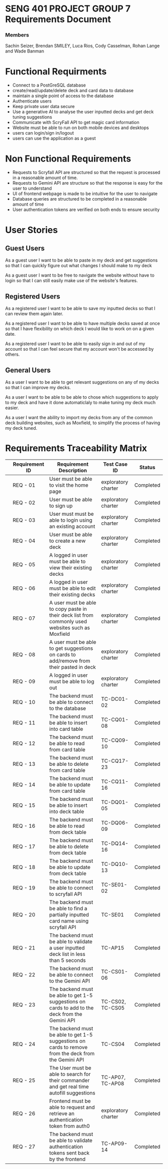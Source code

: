 # SENG 401 PROJECT GROUP 7 Requirements Document
### Members
Sachin Seizer, Brendan SMILEY, Luca Rios, Cody Casselman, Rohan Lange and Wade Banman


# Functional Requirments

- Connect to a PostGreSQL database
- create/read/update/delete deck and card data to database
- maintain a single point of access to the database
- Authenticate users
- Keep private user data secure
- Use a generative AI to analyse the user inputted decks and get deck tuning suggestions
- Communicate with ScryFall API to get magic card information
- Website must be able to run on both mobile devices and desktops
- users can login/sign in/logout
- users can use the application as a guest 

# Non Functional Requirements
- Requests to Scryfall API are structured so that the request is processed in a reasonable amount of time.
- Requests to Gemini API are structure so that the response is easy for the user to understand
- UI of frontend webpage is made to be intuitive for the user to navigate
- Database queries are structured to be completed in a reasonable amount of time
- User authentication tokens are verified on both ends to ensure security

# User Stories
## Guest Users

As a guest user I want to be able to paste in my deck and get suggestions so that I can quickly figure out what changes I should make to my deck

As a guest user I want to be free to navigate the website without have to login so that I can still easily make use of the website's features.

## Registered Users

As a registered user I want to be able to save my inputted decks so that I can review them again later.

As a registered user I want to be able to have multiple decks saved at once so that I have flexibility on which deck I would like to work on on a given date.

As a registered user I want to be able to easily sign in and out of my account so that I can feel secure that my account won't be accessed by others.

## General Users

As a user I want to be able to get relevant suggestions on any of my decks so that I can improve my decks.

As a user I want to be able to be able to chose which suggestions to apply to my deck and have it done automaticlaly to make tuning my deck much easier.

As a user I want the ability to import my decks from any of the common deck building websites, such as Moxfield, to simplify the process of having my deck tuned.

# Requirements Traceability Matrix

|   | Requirement ID | Requirement Description                                                                              | Test Case ID        | Status    |
|---|----------------|------------------------------------------------------------------------------------------------------|---------------------|-----------|
|   | REQ - 01       | User must be able to visit the home page                                                             | exploratory charter | Completed |
|   | REQ - 02       | User must be able to sign up                                                                         | exploratory charter | Completed |
|   | REQ - 03       | User must must be able to login using an existing account                                            | exploratory charter | Completed |
|   | REQ - 04       | User must be able to create a new deck                                                               | exploratory charter | Completed |
|   | REQ - 05       | A logged in user must be able to view their existing decks                                           | exploratory charter | Completed |
|   | REQ - 06       | A logged in user must be able to edit their existing decks                                           | exploratory charter | Completed |
|   | REQ - 07       | A user must be able to copy paste in their deck list from commonly used websites such as Moxfield    | exploratory charter | Completed |
|   | REQ - 08       | A user must be able to get suggestions on cards to add/remove from their pasted in deck              | exploratory charter | Completed |
|   | REQ - 09       | A logged in user must be able to log out                                                             | exploratory charter | Completed |
|   | REQ - 10       | The backend must be able to connect to the database                                                  | TC-DC01-02          | Completed |
|   | REQ - 11       | The backend must be able to insert into card table                                                   | TC-CQ01-08          | Completed |
|   | REQ - 12       | The backend must be able to read from card table                                                     | TC-CQ09-10          | Completed |
|   | REQ - 13       | The backend must be able to delete from card table                                                   | TC-CQ17-23          | Completed |
|   | REQ - 14       | The backend must be able to update from card table                                                   | TC-CQ11-16          | Completed |
|   | REQ - 15       | The backend must be able to insert into deck table                                                   | TC-DQ01-05          | Completed |
|   | REQ - 16       | The backend must be able to read from deck table                                                     | TC-DQ06-09          | Completed |
|   | REQ - 17       | The backend must be able to delete from deck table                                                   | TC-DQ14-16          | Completed |
|   | REQ - 18       | The backend must be able to update from deck table                                                   | TC-DQ10-13          | Completed |
|   | REQ - 19       | The backend must be able to connect to scryfall API                                                  | TC-SE01-02          | Completed |
|   | REQ - 20       | The backend must be able to find a partially inputted card name using scryfall API                   | TC-SE01             | Completed |
|   | REQ - 21       | The backend must be able to validate a user inputted deck list in less than 5 seconds                | TC-AP15             | Completed |
|   | REQ - 22       | The backend must be able to connect to the Gemini API                                                | TC-CS01-06          | Completed |
|   | REQ - 23       | The backend must be able to get 1-5 suggestions on cards to add to the deck from the Gemini API      | TC-CS02, TC-CS05    | Completed |
|   | REQ - 24       | The backend must be able to get 1-5 suggestions on cards to remove from the deck from the Gemini API | TC-CS04             | Completed |
|   | REQ - 25       | The User must be able to search for their commander and get real time autofill suggestions           | TC-AP07, TC-AP08    | Completed |
|   | REQ - 26       | Frontend must be able to request and retrieve an authentication token from auth0                     | exploratory charter | Completed |
|   | REQ - 27       | The backend must be able to validate authentication tokens sent back by the frontend                 | TC-AP09-14          | Completed |